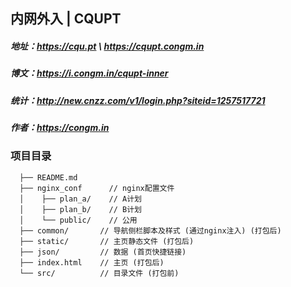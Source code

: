 ## 内网外入 | CQUPT

##### 地址：https://cqu.pt \ https://cqupt.congm.in
##### 博文：https://i.congm.in/cqupt-inner
##### 统计：http://new.cnzz.com/v1/login.php?siteid=1257517721
##### 作者：https://congm.in

### 项目目录
```
  ├── README.md
  ├── nginx_conf      // nginx配置文件
  │    ├── plan_a/    // A计划
  │    ├── plan_b/    // B计划
  │    └── public/    // 公用
  ├── common/       // 导航侧栏脚本及样式 (通过nginx注入) (打包后)
  ├── static/       // 主页静态文件 (打包后)
  ├── json/         // 数据 (首页快捷链接)
  ├── index.html    // 主页 (打包后)
  └── src/          // 目录文件 (打包前)
```
